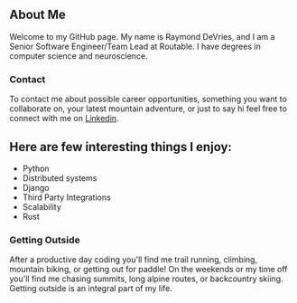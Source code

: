 ## About Me

Welcome to my GitHub page. My name is Raymond DeVries, and I am a Senior Software Engineer/Team Lead at Routable. I have degrees in computer science and neuroscience. 

### Contact 

To contact me about possible career opportunities, something you want to collaborate on, your latest mountain adventure, or just to say hi feel free to connect with me on [Linkedin](https://www.linkedin.com/in/raymond-devries/).

## Here are few interesting things I enjoy:
* Python
* Distributed systems
* Django
* Third Party Integrations
* Scalability
* Rust

### Getting Outside

After a productive day coding you'll find me trail running, climbing, mountain biking, or getting out for paddle! On the weekends or my time off you'll find me chasing summits, long alpine routes, or backcountry skiing. Getting outside is an integral part of my life.
